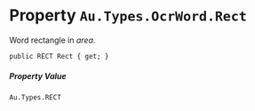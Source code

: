 # Property `Au.Types.OcrWord.Rect`

Word rectangle in *area*.

```
public RECT Rect { get; }
```

##### Property Value

`Au.Types.RECT`